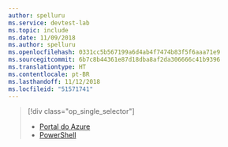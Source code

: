 ```yaml
---
author: spelluru
ms.service: devtest-lab
ms.topic: include
ms.date: 11/09/2018
ms.author: spelluru
ms.openlocfilehash: 0331cc5b567199a6d4ab4f7474b83f5f6aaa71e9
ms.sourcegitcommit: 6b7c8b44361e87d18dba8af2da306666c41b9396
ms.translationtype: HT
ms.contentlocale: pt-BR
ms.lasthandoff: 11/12/2018
ms.locfileid: "51571741"
---
```

> [!div class="op_single_selector"]
> * [Portal do Azure](../articles/lab-services/devtest-lab-create-template.md)
> * [PowerShell](../articles/lab-services/devtest-lab-create-custom-image-from-vhd-using-powershell.md)
